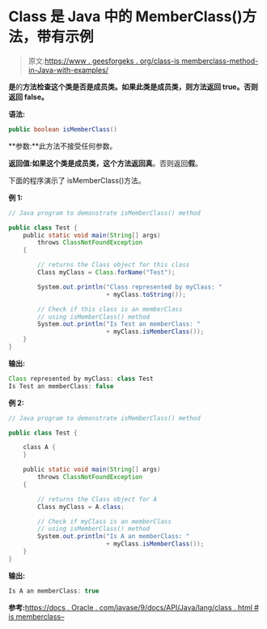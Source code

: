 # Class 是 Java 中的 MemberClass()方法，带有示例

> 原文:[https://www . geesforgeks . org/class-is memberclass-method-in-Java-with-examples/](https://www.geeksforgeeks.org/class-ismemberclass-method-in-java-with-examples/)

**是**的**方法检查这个类是否是成员类。如果此类是成员类，则方法返回 true。否则返回 false。**

**语法:**

```java
public boolean isMemberClass()

```

**参数:**此方法不接受任何参数。

**返回值:**如果这个类是成员类，这个方法返回**真**。否则返回**假**。

下面的程序演示了 isMemberClass()方法。

**例 1:**

```java
// Java program to demonstrate isMemberClass() method

public class Test {
    public static void main(String[] args)
        throws ClassNotFoundException
    {

        // returns the Class object for this class
        Class myClass = Class.forName("Test");

        System.out.println("Class represented by myClass: "
                           + myClass.toString());

        // Check if this class is an memberClass
        // using isMemberClass() method
        System.out.println("Is Test an memberClass: "
                           + myClass.isMemberClass());
    }
}
```

**输出:**

```java
Class represented by myClass: class Test
Is Test an memberClass: false

```

**例 2:**

```java
// Java program to demonstrate isMemberClass() method

public class Test {

    class A {
    }

    public static void main(String[] args)
        throws ClassNotFoundException
    {

        // returns the Class object for A
        Class myClass = A.class;

        // Check if myClass is an memberClass
        // using isMemberClass() method
        System.out.println("Is A an memberClass: "
                           + myClass.isMemberClass());
    }
}
```

**输出:**

```java
Is A an memberClass: true

```

**参考:**[https://docs . Oracle . com/javase/9/docs/API/Java/lang/class . html # is memberclass–](https://docs.oracle.com/javase/9/docs/api/java/lang/Class.html#isMemberClass--)
